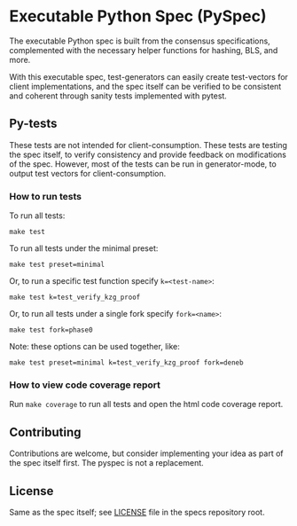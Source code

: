 # Executable Python Spec (PySpec)

The executable Python spec is built from the consensus specifications,
complemented with the necessary helper functions for hashing, BLS, and more.

With this executable spec, test-generators can easily create test-vectors for
client implementations, and the spec itself can be verified to be consistent and
coherent through sanity tests implemented with pytest.

## Py-tests

These tests are not intended for client-consumption. These tests are testing the
spec itself, to verify consistency and provide feedback on modifications of the
spec. However, most of the tests can be run in generator-mode, to output test
vectors for client-consumption.

### How to run tests

To run all tests:

```shell
make test
```

To run all tests under the minimal preset:

```shell
make test preset=minimal
```

Or, to run a specific test function specify `k=<test-name>`:

```shell
make test k=test_verify_kzg_proof
```

Or, to run all tests under a single fork specify `fork=<name>`:

```shell
make test fork=phase0
```

Note: these options can be used together, like:

```shell
make test preset=minimal k=test_verify_kzg_proof fork=deneb
```

### How to view code coverage report

Run `make coverage` to run all tests and open the html code coverage report.

## Contributing

Contributions are welcome, but consider implementing your idea as part of the
spec itself first. The pyspec is not a replacement.

## License

Same as the spec itself; see [LICENSE](../../../LICENSE) file in the specs
repository root.
